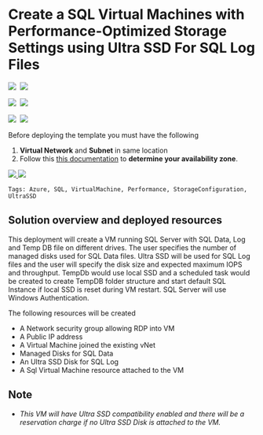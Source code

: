 # Create a SQL Virtual Machines with Performance-Optimized Storage Settings using Ultra SSD For SQL Log Files

<IMG SRC="https://azbotstorage.blob.core.windows.net/badges/101-sql-vm-new-storage-ultrassd/PublicLastTestDate.svg" />&nbsp;
<IMG SRC="https://azbotstorage.blob.core.windows.net/badges/101-sql-vm-new-storage-ultrassd/PublicDeployment.svg" />&nbsp;

<IMG SRC="https://azbotstorage.blob.core.windows.net/badges/101-sql-vm-new-storage-ultrassd/FairfaxLastTestDate.svg" />&nbsp;
<IMG SRC="https://azbotstorage.blob.core.windows.net/badges/101-sql-vm-new-storage-ultrassd/FairfaxDeployment.svg" />&nbsp;

<IMG SRC="https://azbotstorage.blob.core.windows.net/badges/101-sql-vm-new-storage-ultrassd/BestPracticeResult.svg" />&nbsp;
<IMG SRC="https://azbotstorage.blob.core.windows.net/badges/101-sql-vm-new-storage-ultrassd/CredScanResult.svg" />&nbsp;

Before deploying the template you must have the following

1. **Virtual Network** and **Subnet** in same location
2. Follow this [this documentation](https://docs.microsoft.com/en-us/azure/virtual-machines/windows/disks-enable-ultra-ssd) to **determine your availability zone**.

<a href="https://portal.azure.com/#create/Microsoft.Template/uri/https%3A%2F%2Fraw.githubusercontent.com%2FAzure%2Fazure-quickstart-templates%2Fmaster%2F101-sql-vm-new-storage-ultrassd%2Fazuredeploy.json" target="_blank">
    <img src="http://azuredeploy.net/deploybutton.png"/>
</a>
<a href="http://armviz.io/#/?load=https%3A%2F%2Fraw.githubusercontent.com%2FAzure%2Fazure-quickstart-templates%2Fmaster%2F101-sql-vm-new-storage-ultrassd%2Fazuredeploy.json" target="_blank">
    <img src="http://armviz.io/visualizebutton.png"/>
</a>

`Tags: Azure, SQL, VirtualMachine, Performance, StorageConfiguration, UltraSSD`

## Solution overview and deployed resources

This deployment will create a VM running SQL Server with SQL Data, Log and Temp DB file on different drives.
The user specifies the number of managed disks used for SQL Data files. Ultra SSD will be used for SQL Log files and the user will specify the disk size and expected maximum IOPS and throughput.
TempDb would use local SSD and a scheduled task would be created to create TempDB folder structure and start default SQL Instance if local SSD is reset during VM restart.
SQL Server will use Windows Authentication.

The following resources will be created

- A Network security group allowing RDP into VM
- A Public IP address
- A Virtual Machine joined the existing vNet
- Managed Disks for SQL Data
- An Ultra SSD Disk for SQL Log
- A Sql Virtual Machine resource attached to the VM

## Note

- *This VM will have Ultra SSD compatibility enabled and there will be a reservation charge if no Ultra SSD Disk is attached to the VM.*
